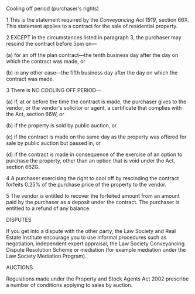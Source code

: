 Cooling off period (purchaser's rights)

1 This is the statement required by the *Conveyancing Act 1919*, section 66X. This statement applies to a contract for the sale of residential property.

2 EXCEPT in the circumstances listed in paragraph 3, the purchaser may rescind the contract before 5pm on—

(a) for an off the plan contract—the tenth business day after the day on which the contract was made, or

(b) in any other case—the fifth business day after the day on which the contract was made.

3 There is NO COOLING OFF PERIOD—

(a) if, at or before the time the contract is made, the purchaser gives to the vendor, or the vendor's solicitor or agent, a certificate that complies with the Act, section 66W, or

(b) if the property is sold by public auction, or

(c) if the contract is made on the same day as the property was offered for sale by public auction but passed in, or

(d) if the contract is made in consequence of the exercise of an option to purchase the property, other than an option that is void under the Act, section 66ZG.

4 A purchaser exercising the right to cool off by rescinding the contract forfeits 0.25% of the purchase price of the property to the vendor.

5 The vendor is entitled to recover the forfeited amount from an amount paid by the purchaser as a deposit under the contract. The purchaser is entitled to a refund of any balance.

DISPUTES

If you get into a dispute with the other party, the Law Society and Real Estate Institute encourage you to use informal procedures such as negotiation, independent expert appraisal, the Law Society Conveyancing Dispute Resolution Scheme or mediation (for example mediation under the Law Society Mediation Program).

AUCTIONS

Regulations made under the Property and Stock Agents Act 2002 prescribe a number of conditions applying to sales by auction.